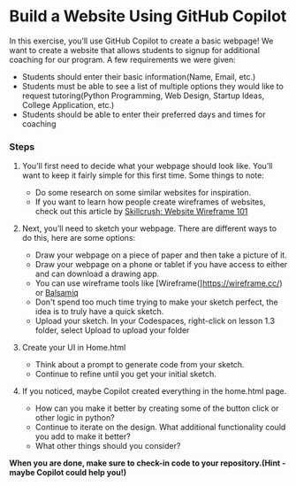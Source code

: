 # Build a Website Using GitHub Copilot
In this exercise, you’ll use GitHub Copilot to create a basic webpage! We want to create a website that allows students to signup for additional coaching for our program. A few requirements we were given:

- Students should enter their basic information(Name, Email, etc.)
- Students must be able to see a list of multiple options they would like to request tutoring(Python Programming, Web Design, Startup Ideas, College Application, etc.)
- Students should be able to enter their preferred days and times for coaching

### Steps
1. You’ll first need to decide what your webpage should look like. You’ll want to keep it fairly simple for this first time. Some things to note:
    - Do some research on some similar websites for inspiration.
    - If you want to learn how people create wireframes of websites, check out this article by [Skillcrush: Website Wireframe 101](https://skillcrush.com/blog/website-wireframe/)


2. Next, you’ll need to sketch your webpage. There are different ways to do this, here are some options:
    - Draw your webpage on a piece of paper and then take a picture of it.
    - Draw your webpage on a phone or tablet if you have access to either and can download a drawing app.
    - You can use wireframe tools like [Wireframe(]https://wireframe.cc/) or [Balsamiq](https://balsamiq.cloud/#)
    - Don't spend too much time trying to make your sketch perfect, the idea is to truly have a quick sketch.
    - Upload your sketch.   In your Codespaces, right-click on lesson 1.3 folder, select Upload to upload your folder

3.  Create your UI in Home.html
    - Think about a prompt to generate code from your sketch.
    - Continue to refine until you get your initial sketch.

4.  If you noticed, maybe Copilot created everything in the home.html page.  
    - How can you make it better by creating some of the button click or other logic in python?
    - Continue to iterate on the design.  What additional functionality could you add to make it better?
    - What other things should you consider?

**When you are done, make sure to check-in code to your repository.(Hint - maybe Copilot could help you!)**